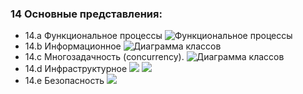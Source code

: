 ### 14 Основные представления:
- 14.a Функциональное процессы 
![Функциональное процессы](https://i.ibb.co/xGXgK8p/Untitled-1.jpg)
- 14.b Информационное
![Диаграмма классов](https://i.ibb.co/60NG4vw/Untitled-Workspace-2.png)
- 14.c Многозадачность (concurrency).
![Диаграмма классов](https://i.ibb.co/8DBCb6m/basket-5.jpg)  
- 14.d Инфраструктурное
![](https://i.ibb.co/0jBcsf1/Untitled-2.jpg)
![](https://i.ibb.co/pPbKWFq/Untitled-3.jpg)
- 14.e Безопасность
![](https://i.ibb.co/k0BDLqm/Untitled-4.jpg)